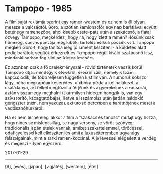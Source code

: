 # Tampopo - 1985

A film saját reklámja szerint egy ramen-western és ez nem is áll olyan messze a valóságtól. Goro, a szótlan kamionsofőr egy nap barátjával együtt betér egy ramenezőbe, ahol kisebb csete-paté után a szakácsnő, a fiatal özvegy Tampopo, megkérdezi, hogy na, hogy ízlett a ramen? Hősünk csak hümmög, sanchopanzája meg kiböki kertelés nélkül: pocsék volt. Tanpopo megkéri Goro-t, hogy tanítsa meg jó rament készíteni - a küldetés alatt pedig barátok, segítők érkeznek és Tampopo végül kiváló szakácsnő lesz, mindenki sorban fog állni az ízletes levesért.

Ez azonban csak a fő cselekményszál - rövid történetek veszik körül Tampopo útját: mindegyik ételekről, evésről szól, némelyik lazán kapcsolódik, de több teljesen független kisfilm van. A humoruk sokszor lágy, néha megkapóan keserédes: utóbbira példa a két haláleset, a családanya, aki felkel megfőzni a férjének és a gyerekeinek a vacsorát, aztán visszamegy meghalni (akármilyen hidegen hangzik is, van egy szívszorító, kacagtató bája), illetve a leszámolás után járdán haldokló gengszter (nem, nem yakuza), aki utolsó perceiben a barátnőjének mesél a vaddisznóhurkáról.

Ha ez nem lenne elég, akkor a film a "szakács és tanonc" műfajt úgy hozza, hogy nincs se mislencsillag, se nagy verseny, se vörös szőnyeg; tradicionális japán ételek vannak, amiket szakértelemmel, törődéssel, odafigyeléssel kell elkészíteni és amit a luxusétteremben ugyanúgy felszolgálnak, mint a sarki ramen-kocsinál. A jó levessel elégedett a vendég és megeszi - ilyen egyszerű.

2017-01-29

----

[9], [evés], [japán], [vígjáték], [western], [étel]
